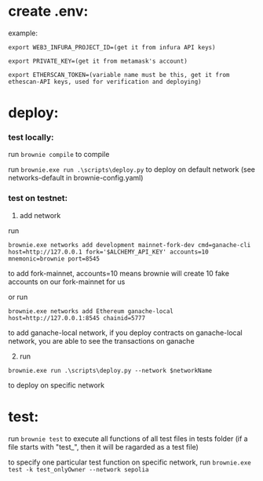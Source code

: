 # create .env:
example:

```
export WEB3_INFURA_PROJECT_ID=(get it from infura API keys)

export PRIVATE_KEY=(get it from metamask's account)

export ETHERSCAN_TOKEN=(variable name must be this, get it from ethescan-API keys, used for verification and deploying)
```

# deploy:

### test locally:

run `brownie compile` to compile

run `brownie.exe run .\scripts\deploy.py` to deploy on default network (see networks-default in brownie-config.yaml)



### test on testnet:

1. add network

run

`brownie.exe networks add development mainnet-fork-dev cmd=ganache-cli host=http://127.0.0.1 fork='$ALCHEMY_API_KEY' accounts=10 mnemonic=brownie port=8545` 

to add fork-mainnet, accounts=10 means brownie will create 10 fake accounts on our fork-mainnet for us

or run 

`brownie.exe networks add Ethereum ganache-local host=http://127.0.0.1:8545 chainid=5777`

to add ganache-local network, if you deploy contracts on ganache-local network, you are able to see the transactions on ganache

2. run

`brownie.exe run .\scripts\deploy.py --network $networkName`

 to deploy on specific network

# test:

run `brownie test` to execute all functions of all test files in tests folder (if a file starts with "test_", then it will be ragarded as a test file)

to specify one particular test function on specific network, run `brownie.exe test -k test_onlyOwner --network sepolia`
